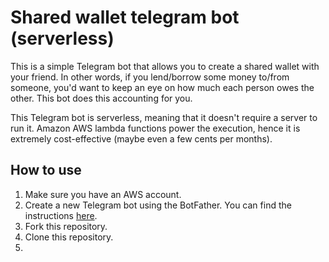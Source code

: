 # Shared wallet telegram bot (serverless)
This is a simple Telegram bot that allows you to create a shared wallet with your friend. In other words, 
if you lend/borrow some money to/from someone, you'd want to keep an eye on how much each person owes the other.
This bot does this accounting for you.

This Telegram bot is serverless, meaning that it doesn't require a server to run it. Amazon AWS lambda functions 
power the execution, hence it is extremely cost-effective (maybe even a few cents per months).

## How to use
1. Make sure you have an AWS account.
2. Create a new Telegram bot using the BotFather. You can find the instructions [here](https://core.telegram.org/bots/tutorial).
3. Fork this repository.
2. Clone this repository.
3. 